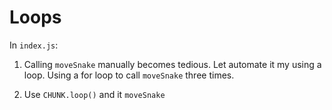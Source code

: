 # Loops

In `index.js`:

1. Calling `moveSnake` manually becomes tedious. Let automate it my using a loop. Using a for loop to call `moveSnake` three times.

2. Use `CHUNK.loop()` and it `moveSnake`